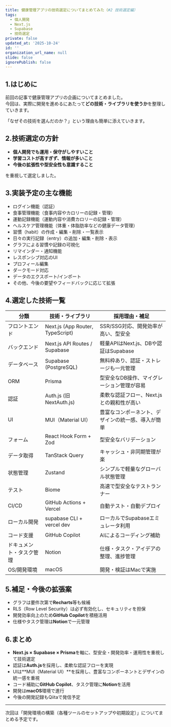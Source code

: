 ```yaml
---
title: 健康管理アプリの技術選定についてまとめてみた（#2 技術選定編）
tags:
  - 個人開発
  - Next.js
  - Supabase
  - 技術選定
private: false
updated_at: '2025-10-24'
id: ''
organization_url_name: null
slide: false
ignorePublish: false
---
```


## 1.はじめに

前回の記事で健康管理アプリの企画についてまとめました。  
今回は、実際に開発を進めるにあたって**どの技術・ライブラリを使うか**を整理していきます。

「なぜその技術を選んだのか？」という理由も簡単に添えていきます。

## 2.技術選定の方針

- **個人開発でも運用・保守がしやすいこと**
- **学習コストが高すぎず、情報が多いこと**
- **今後の拡張性や型安全性も意識すること**

を重視して選定しました。

## 3.実装予定の主な機能

- ログイン機能（認証）
- 食事管理機能（食事内容やカロリーの記録・管理）
- 運動記録機能（運動内容や消費カロリーの記録・管理）
- ヘルスケア管理機能（体重・体脂肪率などの健康データ管理）
- 習慣（habit）の作成・編集・削除・一覧表示
- 日々の実行記録（entry）の追加・編集・削除・表示
- グラフによる習慣や記録の可視化
- リマインダー・通知機能
- レスポンシブ対応のUI
- プロフィール編集
- ダークモード対応
- データのエクスポート/インポート
- その他、今後の要望やフィードバックに応じて拡張

## 4.選定した技術一覧

| 分類         | 技術・ライブラリ                       | 採用理由・補足                                         |
|--------------|----------------------------------------|--------------------------------------------------------|
| フロントエンド | Next.js (App Router, TypeScript)      | SSR/SSG対応、開発効率が高い、型安全                    |
| バックエンド   | Next.js API Routes / Supabase         | 軽量APIはNext.js、DBや認証はSupabase                   |
| データベース   | Supabase (PostgreSQL)                 | 無料枠あり、認証・ストレージも一元管理                 |
| ORM           | Prisma                                | 型安全なDB操作、マイグレーション管理が容易             |
| 認証          | Auth.js (旧NextAuth.js)               | 柔軟な認証フロー、Next.jsとの親和性が高い              |
| UI            | MUI（Material UI）                    | 豊富なコンポーネント、デザインの統一感、導入が簡単     |
| フォーム      | React Hook Form + Zod                 | 型安全なバリデーション                                 |
| データ取得    | TanStack Query                        | キャッシュ・非同期管理が楽                             |
| 状態管理      | Zustand                               | シンプルで軽量なグローバル状態管理                     |
| テスト        | Biome                                 | 高速で型安全なテストランナー                           |
| CI/CD         | GitHub Actions + Vercel               | 自動テスト・自動デプロイ                               |
| ローカル開発  | supabase CLI + vercel dev             | ローカルでSupabaseエミュレータ利用                     |
| コード支援    | GitHub Copilot                        | AIによるコーディング補助                               |
| ドキュメント・タスク管理 | Notion                        | 仕様・タスク・アイデアの整理、進捗管理                  |
| OS/開発環境   | macOS                                 | 開発・検証はMacで実施                                  |

## 5.補足・今後の拡張案

- グラフは要件次第で**Recharts**等も候補
- RLS（Row Level Security）は必ず有効化し、セキュリティを担保
- 開発効率向上のため**GitHub Copilot**を積極活用
- 仕様やタスク管理は**Notion**で一元管理

## 6.まとめ

- **Next.js × Supabase × Prisma**を軸に、型安全・開発効率・運用性を重視して技術選定
- 認証は**Auth.js**を採用し、柔軟な認証フローを実現
- UIは**MUI（Material UI）**を採用し、豊富なコンポーネントとデザインの統一感を重視
- コード補助に**GitHub Copilot**、タスク管理に**Notion**を活用
- 開発は**macOS**環境で進行
- 今後の開発記録もQiitaで発信予定

---

次回は「開発環境の構築（各種ツールのセットアップや初期設定）」についてまとめる予定です。